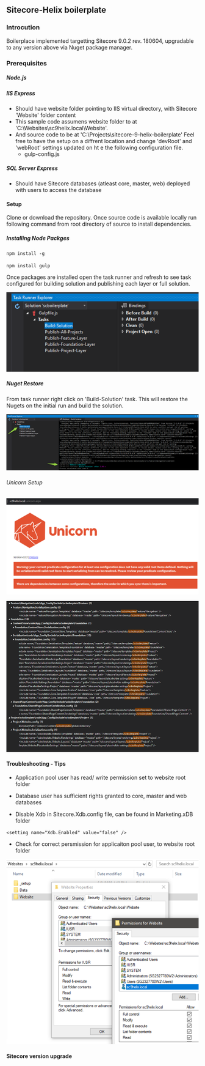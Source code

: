 ## Sitecore-Helix boilerplate  

### Introcution

Boilerplace implemented targetting Sitecore 9.0.2 rev. 180604, upgradable to any version above via Nuget package manager.

### Prerequisites

##### Node.js
##### IIS Express
  * Should have website folder pointing to IIS virtual directory, with Sitecore 'Website' folder content
  * This sample code assumens website folder to at 'C:\Websites\sc9helix.local\Website'. 
  * And source code to be at 'C:\Projects\sitecore-9-helix-boilerplate'
    Feel free to have the setup on a diffrent location and change 'devRoot' and 'webRoot' settings updated on ht e the following configuration file.
    * gulp-config.js
##### SQL Server Express 
  * Should have Sitecore databases (atleast core, master, web) deployed with users to access the database

#### Setup

Clone or download the repository. Once source code is available locally run following command from root directory of source to install dependencies.

##### Installing Node Packges
```
npm install -g

npm install gulp
```

Once packages are installed open the task runner and refresh to see task configured for building solution and publishing each layer or full solution.

![Task Runner](docs/images/task-runner.png)

##### Nuget Restore

From task runner right click on 'Build-Solution' task. This will restore the Nugets on the initial run and build the solution.

![Build Task Complete](docs/images/build-task-complete.png)



###### Unicorn Setup

![Unicorn Error](docs/images/unicorn-error.png)

![Default Paths Unicron](docs/images/default-paths-unicron.png)


#### Troubleshooting - Tips

* Application pool user has read/ write permission set to website root folder

* Database user has sufficient rights granted to core, master and web databases

* Disable Xdb in Sitecore.Xdb.config  file, can be found in Marketing.xDB  folder

```
<setting name="Xdb.Enabled" value="false" />
```

* Check for correct persmission for applicaiton pool user, to website root folder

![Webroot Permissions](docs/images/webroot-permissions.png)

#### Sitecore version upgrade